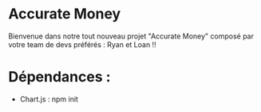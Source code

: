 # Accurate Money

Bienvenue dans notre tout nouveau projet "Accurate Money" composé par votre team de devs préférés : Ryan et Loan !!

# Dépendances : 

* Chart.js : npm init